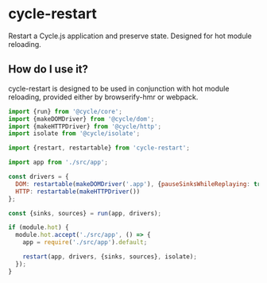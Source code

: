 # cycle-restart
Restart a Cycle.js application and preserve state. Designed for hot module reloading.

How do I use it?
---

cycle-restart is designed to be used in conjunction with hot module reloading, provided either by browserify-hmr or webpack.

```js
import {run} from '@cycle/core';
import {makeDOMDriver} from '@cycle/dom';
import {makeHTTPDriver} from '@cycle/http';
import isolate from '@cycle/isolate';

import {restart, restartable} from 'cycle-restart';

import app from './src/app';

const drivers = {
  DOM: restartable(makeDOMDriver('.app'), {pauseSinksWhileReplaying: true}),
  HTTP: restartable(makeHTTPDriver())
};

const {sinks, sources} = run(app, drivers);

if (module.hot) {
  module.hot.accept('./src/app', () => {
    app = require('./src/app').default;

    restart(app, drivers, {sinks, sources}, isolate);
  });
}
```
